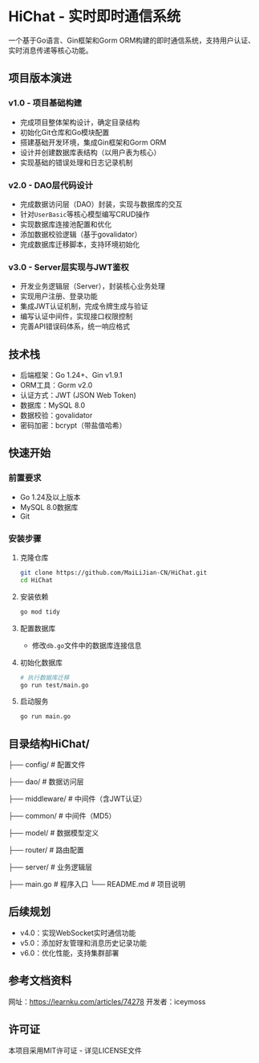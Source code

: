 # HiChat - 实时即时通信系统

一个基于Go语言、Gin框架和Gorm ORM构建的即时通信系统，支持用户认证、实时消息传递等核心功能。

## 项目版本演进

### v1.0 - 项目基础构建
- 完成项目整体架构设计，确定目录结构
- 初始化Git仓库和Go模块配置
- 搭建基础开发环境，集成Gin框架和Gorm ORM
- 设计并创建数据库表结构（以用户表为核心）
- 实现基础的错误处理和日志记录机制

### v2.0 - DAO层代码设计
- 完成数据访问层（DAO）封装，实现与数据库的交互
- 针对`UserBasic`等核心模型编写CRUD操作
- 实现数据库连接池配置和优化
- 添加数据校验逻辑（基于govalidator）
- 完成数据库迁移脚本，支持环境初始化

### v3.0 - Server层实现与JWT鉴权
- 开发业务逻辑层（Server），封装核心业务处理
- 实现用户注册、登录功能
- 集成JWT认证机制，完成令牌生成与验证
- 编写认证中间件，实现接口权限控制
- 完善API错误码体系，统一响应格式

## 技术栈
- 后端框架：Go 1.24+、Gin v1.9.1
- ORM工具：Gorm v2.0
- 认证方式：JWT (JSON Web Token)
- 数据库：MySQL 8.0
- 数据校验：govalidator
- 密码加密：bcrypt（带盐值哈希）

## 快速开始

### 前置要求
- Go 1.24及以上版本
- MySQL 8.0数据库
- Git

### 安装步骤
1. 克隆仓库
   ```bash
   git clone https://github.com/MaiLiJian-CN/HiChat.git
   cd HiChat
   ```

2. 安装依赖
   ```bash
   go mod tidy
   ```

3. 配置数据库
   - 修改`db.go`文件中的数据库连接信息

4. 初始化数据库
   ```bash
   # 执行数据库迁移
   go run test/main.go
   ```

5. 启动服务
   ```bash
   go run main.go
   ```

## 目录结构HiChat/
├── config/         # 配置文件

├── dao/            # 数据访问层

├── middleware/     # 中间件（含JWT认证）

├── common/     # 中间件（MD5）

├── model/          # 数据模型定义

├── router/         # 路由配置

├── server/         # 业务逻辑层

├── main.go         # 程序入口
└── README.md       # 项目说明
## 后续规划
- v4.0：实现WebSocket实时通信功能
- v5.0：添加好友管理和消息历史记录功能
- v6.0：优化性能，支持集群部署
## 参考文档资料
网址：https://learnku.com/articles/74278
开发者：iceymoss
## 许可证
本项目采用MIT许可证 - 详见LICENSE文件
